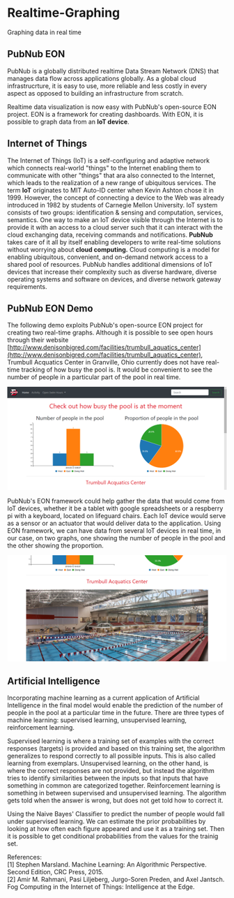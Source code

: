 # Realtime-Graphing
Graphing data in real time
## PubNub EON
PubNub is a globally distributed realtime Data Stream Network (DNS) that manages data flow across applications globally. As a global cloud infrastrucrture, it is easy to use, more reliable and less costly in every aspect as opposed to building an infrastructure from scratch. 

Realtime data visualization is now easy with PubNub's open-source EON project. EON is a framework for creating dashboards. With EON, it is possible to graph data from an **IoT device**. 
## Internet of Things 
The Internet of Things (IoT) is a self-configuring and adaptive network which connects real-world "things" to the Internet enabling them to communicate with other "things" that ara also connected to the Internet, which leads to the realization of a new range of ubiquitous services.
The term **IoT** originates to MIT Auto-ID center when Kevin Ashton chose it in 1999. However, the concept of connecting a device to the Web was already introduced in 1982 by students of Carnegie Mellon University. IoT system consists of two groups: identification & sensing and computation, services, semantics. One way to make an IoT device visible through the Internet is to provide it with an access to a cloud server such that it can interact with the cloud exchanging data, receiving commands and notifications. **PubNub** takes care of it all by itself enabling developers to write real-time solutions without worrying about **cloud computing.** Cloud computing is a model for enabling ubiquitous, convenient, and on-demand network access to a shared pool of resources. PubNub handles additional dimensions of IoT devices that increase their complexity such as diverse hardware, diverse operating systems and software on devices, and diverse network gateway requirements.

## PubNub EON Demo
The following demo exploits PubNub's open-source EON project for creating two real-time graphs. Although it is possible to see open hours through their website [http://www.denisonbigred.com/facilities/trumbull_aquatics_center](http://www.denisonbigred.com/facilities/trumbull_aquatics_center), Trumbull Acquatics Center in Granville, Ohio currently does not have real-time tracking of how busy the pool is. It would be convenient to see the number of people in a particular part of the pool in real time. 

![](logo/1.PNG)

PubNub's EON framework could help gather the data that would come from IoT devices, whether it be a tablet with google spreadsheets or a respberry pi with a keyboard, located on lifeguard chairs. Each IoT device would serve as a sensor or an actuator that would deliver data to the application. Using EON framework, we can have data from several IoT devices in real time, in our case, on two graphs, one showing the number of people in the pool and the other showing the proportion. 

![](logo/2.PNG)

## Artificial Intelligence
Incorporating machine learning as a current application of Artificial Intelligence in the final model would enable the prediction of the number of people in the pool at a particular time in the future. There are three types of machine learning: supervised learning, unsupervised learning, reinforcement learning. 

Supervised learning is where a training set of examples with the correct responses (targets) is provided and based on this training set, the algorithm generalizes to respond correctly to all possible inputs. This is also called learning from exemplars. 
Unsupervised learning, on the other hand, is where the correct responses are not provided, but instead the algorithm tries to identify similarities between the inputs so that inputs that have something in common are categorized together.
Reinforcement learning is something in between supervised and unsupervised learning. The algorithm gets told when the answer is wrong, but does not get told how to correct it.

Using the Naive Bayes' Classifier to predict the number of people would fall under supervised learning. We can estimate the prior probabilities by looking at how often each figure appeared and use it as a training set. Then it is possible to get conditional probabilities from the values for the trainig set.

References:<br />
\[1\] Stephen Marsland. Machine Learning: An Algorithmic Perspective. Second Edition, CRC Press, 2015.<br />
\[2\] Amir M. Rahmani, Pasi Liljeberg, Jurgo-Soren Preden, and Axel Jantsch. Fog Computing in the Internet of Things: Intelligence at the Edge. 
